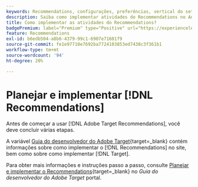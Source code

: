 ```yaml
---
keywords: Recommendations, configurações, preferências, vertical do setor, critérios incompatíveis com o filtro, grupo de hosts padrão, url de base em miniatura, token de api do recommendations
description: Saiba como implementar atividades do Recommendations no Adobe Target.
title: Como implementar as atividades do Recommendations?
badgePremium: label="Premium" type="Positive" url="https://experienceleague.adobe.com/docs/target/using/introduction/intro.html?lang=en#premium newtab=true" tooltip="Consulte o que está incluído no Target Premium."
feature: Recommendations
exl-id: b6edb504-a8b6-4379-99c1-6907e71601f9
source-git-commit: fe1e97710e7692ba7724103853ed7438c3f361b1
workflow-type: tm+mt
source-wordcount: '94'
ht-degree: 20%

---
```


# Planejar e implementar [!DNL Recommendations]

Antes de começar a usar [!DNL Adobe Target Recommendations], você deve concluir várias etapas.

A variável [Guia do desenvolvedor do Adobe Target](https://experienceleague.adobe.com/docs/target-dev/developer/overview.html?lang=pt-BR){target=_blank} contém informações sobre como implementar o [!DNL Recommendations] no site, bem como sobre como implementar [!DNL Target].

Para obter mais informações e instruções passo a passo, consulte [Planejar e implementar o Recommendations](https://experienceleague.adobe.com/docs/target-dev/developer/recommendations.html){target=_blank} no *Guia do desenvolvedor do Adobe Target* portal.
